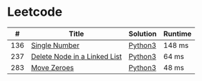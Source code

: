 # Leetcode

| # | Title | Solution | Runtime |
|---| ----- | -------- | ------- |
|136|[ Single Number](https://leetcode.com/problems/single-number/)|[Python3](./solutions/136.%20Single%20Number.py)|148 ms|
|237|[ Delete Node in a Linked List](https://leetcode.com/problems/delete-node-in-a-linked-list/)|[Python3](./solutions/237.%20Delete%20Node%20in%20a%20Linked%20List.py)|64 ms|
|283|[ Move Zeroes](https://leetcode.com/problems/move-zeroes/)|[Python3](./solutions/283.%20Move%20Zeroes.py)|48 ms|
